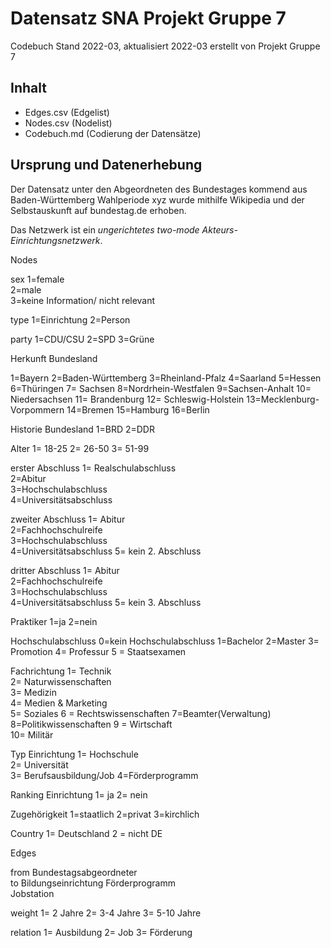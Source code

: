 # Datensatz SNA Projekt Gruppe 7 #
Codebuch Stand 2022-03, aktualisiert 2022-03
erstellt von Projekt Gruppe 7 

## Inhalt
- Edges.csv (Edgelist)
- Nodes.csv (Nodelist)
- Codebuch.md (Codierung der Datensätze)

## Ursprung und Datenerhebung
Der Datensatz unter den Abgeordneten des Bundestages kommend aus Baden-Württemberg Wahlperiode xyz wurde mithilfe Wikipedia und der Selbstauskunft auf bundestag.de erhoben.

Das Netzwerk ist ein *ungerichtetes two-mode Akteurs-Einrichtungsnetzwerk*.


Nodes

sex
1=female	
2=male	
3=keine Information/ nicht relevant	

type
1=Einrichtung
2=Person

party
1=CDU/CSU
2=SPD
3=Grüne


Herkunft Bundesland

1=Bayern
2=Baden-Württemberg
3=Rheinland-Pfalz
4=Saarland
5=Hessen
6=Thüringen
7= Sachsen
8=Nordrhein-Westfalen
9=Sachsen-Anhalt
10= Niedersachsen
11= Brandenburg
12= Schleswig-Holstein
13=Mecklenburg-Vorpommern
14=Bremen
15=Hamburg
16=Berlin

Historie Bundesland
1=BRD
2=DDR


Alter
1= 18-25
2= 26-50
3= 51-99



erster Abschluss
1= Realschulabschluss	
2=Abitur	
3=Hochschulabschluss	
4=Universitätsabschluss	

zweiter Abschluss
1= Abitur	
2=Fachhochschulreife	
3=Hochschulabschluss	
4=Universitätsabschluss	
5= kein 2. Abschluss	

dritter Abschluss
1= Abitur	
2=Fachhochschulreife	
3=Hochschulabschluss	
4=Universitätsabschluss	
5= kein 3. Abschluss	

Praktiker
1=ja
2=nein

Hochschulabschluss
0=kein Hochschulabschluss
1=Bachelor
2=Master
3= Promotion
4= Professur
5 = Staatsexamen

Fachrichtung
1= Technik	
2= Naturwissenschaften	
3= Medizin	
4= Medien & Marketing	
5= Soziales	
6 = Rechtswissenschaften
7=Beamter(Verwaltung)	
8=Politikwissenschaften	
9 = Wirtschaft	
10= Militär	


Typ Einrichtung
1= Hochschule	
2= Universität	
3= Berufsausbildung/Job	
4=Förderprogramm	

Ranking Einrichtung
1= ja
2= nein

Zugehörigkeit
1=staatlich
2=privat
3=kirchlich

Country
1= Deutschland
2 = nicht DE



Edges


from	Bundestagsabgeordneter				
to	Bildungseinrichtung
    Förderprogramm		
    Jobstation
    
    
weight
1= 2 Jahre
2= 3-4 Jahre
3= 5-10 Jahre

relation
1= Ausbildung
2= Job
3= Förderung








